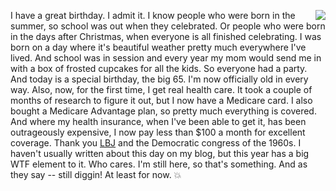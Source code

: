 <img src="http://scripting.com/images/2020/05/02/lbj.png" border="0" align="right">I have a great birthday. I admit it. I know people who were born in the summer, so school was out when they celebrated. Or people who were born in the days after Christmas, when everyone is all finished celebrating. I was born on a day where it's beautiful weather pretty much everywhere I've lived. And school was in session and every year my mom would send me in with a box of frosted cupcakes for all the kids. So everyone had a party. And today is a special birthday, the big 65. I'm now officially old in every way. Also, now, for the first time, I get real health care. It took a couple of months of research to figure it out, but I now have a Medicare card. I also bought a Medicare Advantage plan, so pretty much everything is covered. And where my health insurance, when I've been able to get it, has been outrageously expensive, I now pay less than $100 a month for excellent coverage. Thank you <a href="https://www.politico.com/agenda/story/2016/07/history-of-medicare-obamacare-000153/">LBJ</a> and the Democratic congress of the 1960s. I haven't usually written about this day on my blog, but this year has a big WTF element to it. Who cares. I'm still here, so that's something. And as they say -- still diggin! At least for now. :boom:
